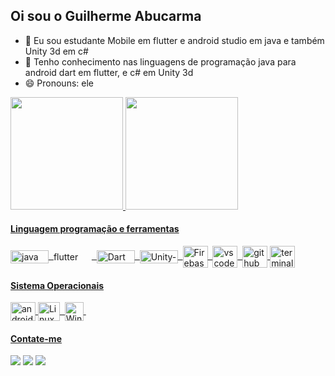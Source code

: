 ## Oi sou o Guilherme Abucarma

- 🌱 Eu sou estudante Mobile em flutter e android studio em java e também Unity 3d em c#
- 👨 Tenho conhecimento nas linguagens de programação java para android dart em flutter, e c# em Unity 3d
- 😄 Pronouns: ele <!-- - 📨 Contate-me no email: guiabucarma@gmail.com ou guiabucarma@hotmail.com -->

<div>
  <a href="https://github.com/guireino">
  <img height="180em" src="https://github-readme-stats.vercel.app/api?username=guireino&show_icons=true&theme=dark&include_all_commits=true&count_private=true"/>
  <img height="180em" src="https://github-readme-stats.vercel.app/api/top-langs/?username=guireino&layout=compact&langs_count=7&theme=dark"/>
</div>

  
#### Linguagem programação e ferramentas
<div style="display: inline_block">
   <img align="center" alt="java" height="21" width="61" src="https://img.shields.io/badge/Java-ED8B00?style=for-the-badge&logo=java&logoColor=white">&nbsp;
   <img align="center" alt="flutter" height="17" width="61" src="https://img.shields.io/badge/Flutter-02569B?style=for-thebadge&logo=flutter&logoColor=white">&nbsp;
   <img align="center" alt="Dart" height="21" width="61" src="https://img.shields.io/badge/Dart-0175C2?style=for-the-badge&logo=dart&logoColor=white">&nbsp;
   <img align="center" alt="Unity-3d" height="21" width="61" src="https://img.shields.io/badge/Unity-100000?style=for-the-badge&logo=unity&logoColor=white">&nbsp;
   <img align="center" alt="Firebase" height="35" width="40" src="https://cdn.jsdelivr.net/gh/devicons/devicon/icons/firebase/firebase-plain-wordmark.svg">&nbsp;
   <img align="center" alt="vscode" height="35" width="40" src="https://cdn.jsdelivr.net/gh/devicons/devicon/icons/vscode/vscode-original.svg">&nbsp;
   <img align="center" alt="github" height="35" width="40" src="https://cdn.jsdelivr.net/gh/devicons/devicon/icons/git/git-plain-wordmark.svg">
    <img align="center" alt="terminal-linux" height="35" width="40" src="https://cdn-icons-png.flaticon.com/512/2809/2809425.png">
</div>
  
 #### Sistema Operacionais
 <div style="display: inline_block">
   <img align="center" alt="android" height="30" width="40" src="https://cdn.jsdelivr.net/gh/devicons/devicon/icons/android/android-plain.svg">
   <img align="center" alt="Linux" height="30" width="35" src="https://cdn.jsdelivr.net/gh/devicons/devicon/icons/linux/linux-original.svg">&nbsp;
   <img align="center" alt="Windows" height="30" width="30" src="https://cdn.jsdelivr.net/gh/devicons/devicon/icons/windows8/windows8-original.svg">&nbsp;
</div>
  
  <!-- <div style="display: inline_block"><br>
  <img align="center" alt="android" height="30" width="40" src="https://cdn.jsdelivr.net/gh/devicons/devicon/icons/android/android-plain.svg">
   <img align="center" alt="java" height="30" width="40" src="https://img.icons8.com/color/96/000000/java-coffee-cup-logo--v2.png">
   <img align="center" alt="flutter" height="25" width="40" src="https://cdn.jsdelivr.net/gh/devicons/devicon/icons/flutter/flutter-plain.svg">&nbsp;
   <img align="center" alt="Unity-3d" height="30" width="35" src="https://icon-library.com/images/unity-icon/unity-icon-26.jpg">&nbsp;
   <img align="center" alt="Firebase" height="35" width="40" src="https://cdn.jsdelivr.net/gh/devicons/devicon/icons/firebase/firebase-plain-wordmark.svg">&nbsp;
   <img align="center" alt="github" height="35" width="40" src="https://cdn.jsdelivr.net/gh/devicons/devicon/icons/git/git-plain-wordmark.svg">
</div> -->

#### Contate-me
<div> 
  <a href = "mailto:guiabucarma@gmail.com"><img src="https://img.shields.io/badge/-Gmail-%23333?style=for-the-badge&logo=gmail&logoColor=white" target="_blank"></a>
  <a href="https://www.linkedin.com/in/guilherme-abucarma-2a34b1175/" target="_blank"><img src="https://img.shields.io/badge/-LinkedIn-%230077B5?style=for-the-badge&logo=linkedin&logoColor=white" target="_blank"></a> 
  <a href="mailto:guiabucarma@hotmail.com" target="_blank"><img src="https://img.shields.io/badge/Microsoft_Outlook-0078D4?style=for-the-badge&logo=microsoft-outlook&logoColor=white" target="_blank"></a>
 
<!--   ![Snake animation](https://github.com/rafaballerini/rafaballerini/blob/output/github-contribution-grid-snake.svg) -->
 
</div>
